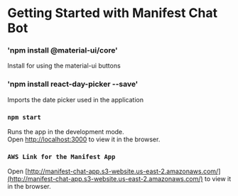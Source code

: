 # Getting Started with Manifest Chat Bot

### 'npm install @material-ui/core'

Install for using the material-ui buttons

### 'npm install react-day-picker --save'

Imports the date picker used in the application

### `npm start`

Runs the app in the development mode.\
Open [http://localhost:3000](http://localhost:3000) to view it in the browser.

### `AWS Link for the Manifest App`

Open [http://manifest-chat-app.s3-website.us-east-2.amazonaws.com/](http://manifest-chat-app.s3-website.us-east-2.amazonaws.com/) to view it in the browser.
